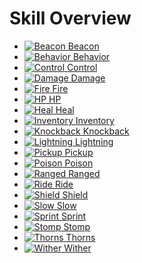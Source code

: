 # Skill Overview

* [![Beacon](https://github.com/xXKeyleXx/MyPet-Wiki/tree/07680434e1278c970819d5e9518888598106688b/wiki/images/skills/beacon_2.png) Beacon](https://github.com/xXKeyleXx/MyPet-Wiki/tree/07680434e1278c970819d5e9518888598106688b/pages/skills/beacon/README.md)
* [![Behavior](https://github.com/xXKeyleXx/MyPet-Wiki/tree/07680434e1278c970819d5e9518888598106688b/wiki/images/skills/behavior.png) Behavior](https://github.com/xXKeyleXx/MyPet-Wiki/tree/07680434e1278c970819d5e9518888598106688b/pages/skills/behavior/README.md)
* [![Control](https://github.com/xXKeyleXx/MyPet-Wiki/tree/07680434e1278c970819d5e9518888598106688b/wiki/images/skills/control.png) Control](https://github.com/xXKeyleXx/MyPet-Wiki/tree/07680434e1278c970819d5e9518888598106688b/pages/skills/control/README.md)
* [![Damage](https://github.com/xXKeyleXx/MyPet-Wiki/tree/07680434e1278c970819d5e9518888598106688b/wiki/images/skills/damage.png) Damage](https://github.com/xXKeyleXx/MyPet-Wiki/tree/07680434e1278c970819d5e9518888598106688b/pages/skills/damage/README.md)
* [![Fire](https://github.com/xXKeyleXx/MyPet-Wiki/tree/07680434e1278c970819d5e9518888598106688b/wiki/images/skills/fire.png) Fire](https://github.com/xXKeyleXx/MyPet-Wiki/tree/07680434e1278c970819d5e9518888598106688b/pages/skills/fire/README.md)
* [![HP](https://github.com/xXKeyleXx/MyPet-Wiki/tree/07680434e1278c970819d5e9518888598106688b/wiki/images/skills/hp.png) HP](https://github.com/xXKeyleXx/MyPet-Wiki/tree/07680434e1278c970819d5e9518888598106688b/pages/skills/hp/README.md)
* [![Heal](https://github.com/xXKeyleXx/MyPet-Wiki/tree/07680434e1278c970819d5e9518888598106688b/wiki/images/skills/hpreg.png) Heal](https://github.com/xXKeyleXx/MyPet-Wiki/tree/07680434e1278c970819d5e9518888598106688b/pages/skills/heal/README.md)
* [![Inventory](https://github.com/xXKeyleXx/MyPet-Wiki/tree/07680434e1278c970819d5e9518888598106688b/wiki/images/skills/inventory_1.png) Inventory](https://github.com/xXKeyleXx/MyPet-Wiki/tree/07680434e1278c970819d5e9518888598106688b/pages/skills/backpack/README.md)
* [![Knockback](https://github.com/xXKeyleXx/MyPet-Wiki/tree/07680434e1278c970819d5e9518888598106688b/wiki/images/skills/knockback_3.png) Knockback](https://github.com/xXKeyleXx/MyPet-Wiki/tree/07680434e1278c970819d5e9518888598106688b/pages/skills/knockback/README.md)
* [![Lightning](https://github.com/xXKeyleXx/MyPet-Wiki/tree/07680434e1278c970819d5e9518888598106688b/wiki/images/skills/lightning.png) Lightning](https://github.com/xXKeyleXx/MyPet-Wiki/tree/07680434e1278c970819d5e9518888598106688b/pages/skills/lightning/README.md)
* [![Pickup](https://github.com/xXKeyleXx/MyPet-Wiki/tree/07680434e1278c970819d5e9518888598106688b/wiki/images/skills/pickup.png) Pickup](https://github.com/xXKeyleXx/MyPet-Wiki/tree/07680434e1278c970819d5e9518888598106688b/pages/skills/pickup/README.md)
* [![Poison](https://github.com/xXKeyleXx/MyPet-Wiki/tree/07680434e1278c970819d5e9518888598106688b/wiki/images/skills/poison.png) Poison](https://github.com/xXKeyleXx/MyPet-Wiki/tree/07680434e1278c970819d5e9518888598106688b/pages/skills/poison/README.md)
* [![Ranged](https://github.com/xXKeyleXx/MyPet-Wiki/tree/07680434e1278c970819d5e9518888598106688b/wiki/images/skills/ranged.png) Ranged](https://github.com/xXKeyleXx/MyPet-Wiki/tree/07680434e1278c970819d5e9518888598106688b/pages/skills/ranged/README.md)
* [![Ride](https://github.com/xXKeyleXx/MyPet-Wiki/tree/07680434e1278c970819d5e9518888598106688b/wiki/images/skills/ride.png) Ride](https://github.com/xXKeyleXx/MyPet-Wiki/tree/07680434e1278c970819d5e9518888598106688b/pages/skills/ride/README.md)
* [![Shield](https://github.com/xXKeyleXx/MyPet-Wiki/tree/07680434e1278c970819d5e9518888598106688b/wiki/images/skills/shield.png) Shield](https://github.com/xXKeyleXx/MyPet-Wiki/tree/07680434e1278c970819d5e9518888598106688b/pages/skills/shield/README.md)
* [![Slow](https://github.com/xXKeyleXx/MyPet-Wiki/tree/07680434e1278c970819d5e9518888598106688b/wiki/images/skills/slow.png) Slow](https://github.com/xXKeyleXx/MyPet-Wiki/tree/07680434e1278c970819d5e9518888598106688b/pages/skills/slow/README.md)
* [![Sprint](https://github.com/xXKeyleXx/MyPet-Wiki/tree/07680434e1278c970819d5e9518888598106688b/wiki/images/skills/sprint.png) Sprint](https://github.com/xXKeyleXx/MyPet-Wiki/tree/07680434e1278c970819d5e9518888598106688b/pages/skills/sprint/README.md)
* [![Stomp](https://github.com/xXKeyleXx/MyPet-Wiki/tree/07680434e1278c970819d5e9518888598106688b/wiki/images/skills/stomp.png) Stomp](https://github.com/xXKeyleXx/MyPet-Wiki/tree/07680434e1278c970819d5e9518888598106688b/pages/skills/stomp/README.md)
* [![Thorns](https://github.com/xXKeyleXx/MyPet-Wiki/tree/07680434e1278c970819d5e9518888598106688b/wiki/images/skills/thorns_1.png) Thorns](https://github.com/xXKeyleXx/MyPet-Wiki/tree/07680434e1278c970819d5e9518888598106688b/pages/skills/thorns/README.md)
* [![Wither](https://github.com/xXKeyleXx/MyPet-Wiki/tree/07680434e1278c970819d5e9518888598106688b/wiki/images/skills/wither.png) Wither](https://github.com/xXKeyleXx/MyPet-Wiki/tree/07680434e1278c970819d5e9518888598106688b/pages/skills/wither/README.md)

